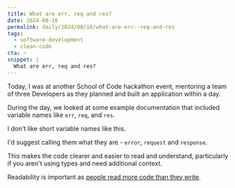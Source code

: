 ```yaml
---
title: What are err, req and res?
date: 2024-08-16
permalink: daily/2024/08/16/what-are-err--req-and-res
tags:
  - software-development
  - clean-code
cta: ~
snippet: |
  What are err, req and res?
---
```


Today, I was at another School of Code hackathon event, mentoring a team of three Developers as they planned and built an application within a day.

During the day, we looked at some example documentation that included variable names like `err`, `req`, and `res`.

I don't like short variable names like this.

I'd suggest calling them what they are - `error`, `request` and `response`.

This makes the code clearer and easier to read and understand, particularly if you aren't using types and need additional context.

Readability is important as [people read more code than they write][0].

[0]: {{site.url}}/daily/2024/08/07/people-read-more-code-than-they-write
